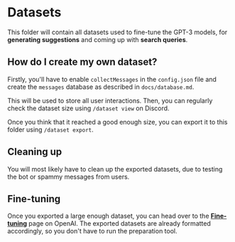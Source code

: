 # Datasets
This folder will contain all datasets used to fine-tune the GPT-3 models, for **generating suggestions** and coming up with **search queries**.

## How do I create my own dataset?
Firstly, you'll have to enable `collectMessages` in the `config.json` file and create the `messages` database as described in `docs/database.md`.

This will be used to store all user interactions. Then, you can regularly check the dataset size using `/dataset view` on Discord.

Once you think that it reached a good enough size, you can export it to this folder using `/dataset export`.

## Cleaning up
You will most likely have to clean up the exported datasets, due to testing the bot or spammy messages from users.

## Fine-tuning
Once you exported a large enough dataset, you can head over to the [**Fine-tuning**](https://platform.openai.com/docs/guides/fine-tuning) page on OpenAI. The exported datasets are already formatted accordingly, so you don't have to run the preparation tool.